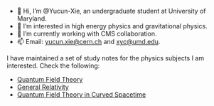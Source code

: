 - 👋 Hi, I’m @Yucun-Xie, an undergraduate student at University of Maryland.
- 👀 I’m interested in high energy physics and gravitational physics.
- 🌱 I’m currently working with CMS collaboration.
- 📫 Email: yucun.xie@cern.ch and xyc@umd.edu.

I have maintained a set of study notes for the physics subjects I am interested. Check the following:
- [Quantum Field Theory](/Yucun-Xie/PhysicsNotes/tree/main/Quantum_Field_Theory)
- [General Relativity](/Yucun-Xie/PhysicsNotes/tree/main/General_Relativity)
- [Quantum Field Theory in Curved Spacetime](/Yucun-Xie/PhysicsNotes/tree/main/QFT_in_Curved_Spacetime)

<!---
Yucun-Xie/Yucun-Xie is a ✨ special ✨ repository because its `README.md` (this file) appears on your GitHub profile.
You can click the Preview link to take a look at your changes.
--->
